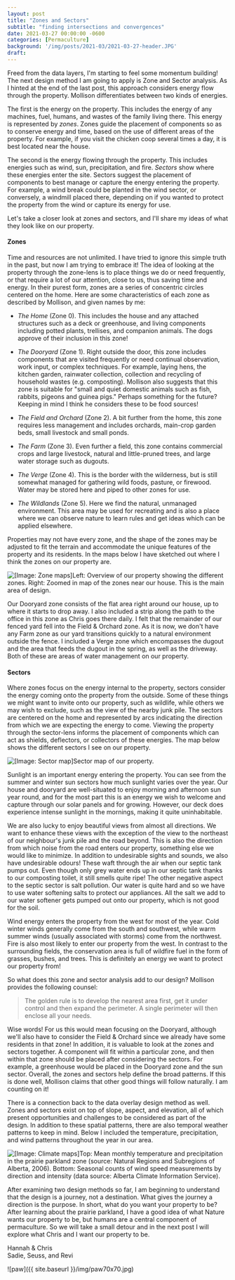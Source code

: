 ```yaml
---
layout: post
title: "Zones and Sectors"
subtitle: "finding intersections and convergences"
date: 2021-03-27 00:00:00 -0600
categories: [Permaculture]
background: '/img/posts/2021-03/2021-03-27-header.JPG'
draft:
---
```


Freed from the data layers, I'm starting to feel some momentum building! The next design method I am going to apply is Zone and Sector analysis. As I hinted at the end of the last post, this approach considers energy flow through the property. Mollison differentiates between two kinds of energies.

The first is the energy on the property. This includes the energy of any machines, fuel, humans, and wastes of the family living there. This energy is represented by *zones*. Zones guide the placement of components so as to conserve energy and time, based on the use of different areas of the property. For example, if you visit the chicken coop several times a day, it is best located near the house. 

The second is the energy flowing through the property. This includes energies such as wind, sun, precipitation, and fire. *Sectors* show where these energies enter the site. Sectors suggest the placement of components to best manage or capture the energy entering the property. For example, a wind break could be planted in the wind sector, or conversely, a windmill placed there, depending on if you wanted to protect the property from the wind or capture its energy for use. 

Let's take a closer look at zones and sectors, and I'll share my ideas of what they look like on our property.

#### Zones
Time and resources are not unlimited. I have tried to ignore this simple truth in the past, but now I am trying to embrace it! The idea of looking at the property through the zone-lens is to place things we do or need frequently, or that require a lot of our attention, close to us, thus saving time and energy. In their purest form, zones are a series of concentric circles centered on the home. Here are some characteristics of each zone as described by Mollison, and given names by me:

* *The Home* (Zone 0). This includes the house and any attached structures such as a deck or greenhouse, and living components including potted plants, trellises, and companion animals. The dogs approve of their inclusion in this zone!

* *The Dooryard* (Zone 1). Right outside the door, this zone includes components that are visited frequently or need continual observation, work input, or complex techniques. For example, laying hens, the kitchen garden, rainwater collection, collection and recycling of household wastes (e.g. composting). Mollison also suggests that this zone is suitable for "small and quiet domestic animals such as fish, rabbits, pigeons and guinea pigs." Perhaps something for the future? Keeping in mind I think he considers these to be food sources!

* *The Field and Orchard* (Zone 2). A bit further from the home, this zone requires less management and includes orchards, main-crop garden beds, small livestock and small ponds.

* *The Farm* (Zone 3). Even further a field, this zone contains commercial crops and large livestock, natural and little-pruned trees, and large water storage such as dugouts.

* *The Verge* (Zone 4). This is the border with the wilderness, but is still somewhat managed for gathering wild foods, pasture, or firewood. Water may be stored here and piped to other zones for use.

* *The Wildlands* (Zone 5). Here we find the natural, unmanaged environment. This area may be used for recreating and is also a place where we can observe nature to learn rules and get ideas which can be applied elsewhere.

Properties may not have every zone, and the shape of the zones may be adjusted to fit the terrain and accommodate the unique features of the property and its residents. In the maps below I have sketched out where I think the zones on our property are.

<img class="img-fluid" src="{{ site.baseurl }}/img/posts/2021-03/maps-zones.JPG" alt="[Image: Zone maps]"><span class="caption text-muted">Left: Overview of our property showing the different zones. Right: Zoomed in map of the zones near our house. This is the main area of design.</span>

Our Dooryard zone consists of the flat area right around our house, up to where it starts to drop away. I also included a strip along the path to the office in this zone as Chris goes there daily. I felt that the remainder of our fenced yard fell into the Field & Orchard zone. As it is now, we don't have any Farm zone as our yard transitions quickly to a natural environment outside the fence. I included a Verge zone which encompasses the dugout and the area that feeds the dugout in the spring, as well as the driveway. Both of these are areas of water management on our property.

#### Sectors
Where zones focus on the energy internal to the property, sectors consider the energy coming onto the property from the outside. Some of these things we might want to invite onto our property, such as wildlife, while others we may wish to exclude, such as the view of the nearby junk pile. The sectors are centered on the home and represented by arcs indicating the direction from which we are expecting the energy to come. Viewing the property through the sector-lens informs the placement of components which can act as shields, deflectors, or collectors of these energies. The map below shows the different sectors I see on our property.  

<img class="img-fluid" src="{{ site.baseurl }}/img/posts/2021-03/map-sectors.JPG" alt="[Image: Sector map]"><span class="caption text-muted">Sector map of our property.</span>

Sunlight is an important energy entering the property. You can see from the summer and winter sun sectors how much sunlight varies over the year. Our house and dooryard are well-situated to enjoy morning and afternoon sun year round, and for the most part this is an energy we wish to welcome and capture through our solar panels and for growing. However, our deck does experience intense sunlight in the mornings, making it quite uninhabitable.

We are also lucky to enjoy beautiful views from almost all directions. We want to enhance these views with the exception of the view to the northeast of our neighbour's junk pile and the road beyond. This is also the direction from which noise from the road enters our property, something else we would like to minimize. In addition to undesirable sights and sounds, we also have undesirable odours! These waft through the air when our septic tank pumps out. Even though only grey water ends up in our septic tank thanks to our composting toilet, it still smells quite ripe! The other negative aspect to the septic sector is salt pollution. Our water is quite hard and so we have to use water softening salts to protect our appliances. All the salt we add to our water softener gets pumped out onto our property, which is not good for the soil.

Wind energy enters the property from the west for most of the year. Cold winter winds generally come from the south and southwest, while warm summer winds (usually associated with storms) come from the northwest. Fire is also most likely to enter our property from the west. In contrast to the surrounding fields, the conservation area is full of wildfire fuel in the form of grasses, bushes, and trees. This is definitely an energy we want to protect our property from!

So what does this zone and sector analysis add to our design? Mollison provides the following counsel:

> The golden rule is to develop the nearest area first, get it under control and then expand the perimeter. A single perimeter will then enclose all your needs.

Wise words! For us this would mean focusing on the Dooryard, although we'll also have to consider the Field & Orchard since we already have some residents in that zone! In addition, it is valuable to look at the zones and sectors together. A component will fit within a particular zone, and then within that zone should be placed after considering the sectors. For example, a greenhouse would be placed in the Dooryard zone and the sun sector. Overall, the zones and sectors help define the broad patterns. If this is done well, Mollison claims that other good things will follow naturally. I am counting on it!

There is a connection back to the data overlay design method as well. Zones and sectors exist on top of slope, aspect, and elevation, all of which present opportunities and challenges to be considered as part of the design. In addition to these spatial patterns, there are also temporal weather patterns to keep in mind. Below I included the temperature, precipitation, and wind patterns throughout the year in our area.

<img class="img-fluid" src="{{ site.baseurl }}/img/posts/2021-03/graphs-climate.JPG" alt="[Image: Climate maps]"><span class="caption text-muted">Top: Mean monthly temperature and precipitation in the prairie parkland zone (source: Natural Regions and Subregions of Alberta, 2006). Bottom: Seasonal counts of wind speed measurements by direction and intensity (data source: Alberta Climate Information Service).</span>

After examining two design methods so far, I am beginning to understand that the design is a journey, not a destination. What gives the journey a direction is the purpose. In short, what do you want your property to be? After learning about the prairie parkland, I have a good idea of what Nature wants our property to be, but humans are a central component of permaculture. So we will take a small detour and in the next post I will explore what Chris and I want our property to be.

Hannah & Chris<br />
Sadie, Seuss, and Revi

![paw]({{ site.baseurl }}/img/paw70x70.jpg)